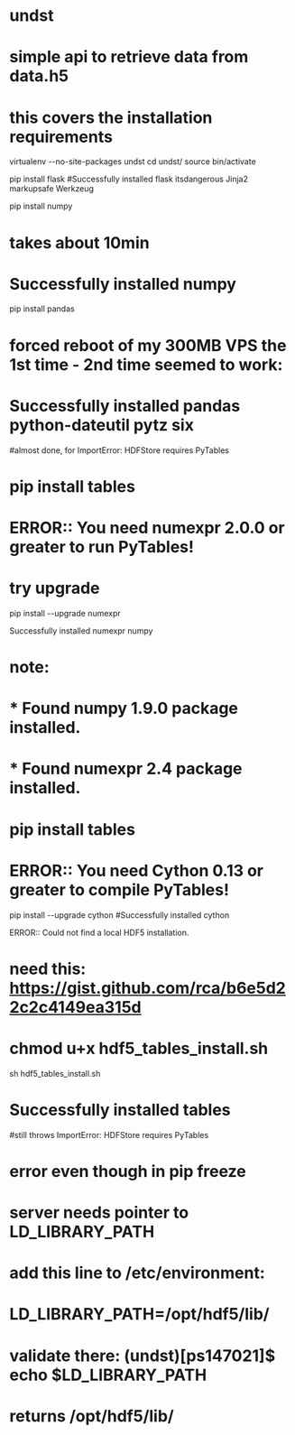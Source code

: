 undst
=====

# simple api to retrieve data from data.h5
# this covers the installation requirements

virtualenv --no-site-packages undst
cd undst/
source bin/activate

pip install flask
#Successfully installed flask itsdangerous Jinja2 markupsafe Werkzeug

pip install numpy
# takes about 10min
# Successfully installed numpy

pip install pandas
# forced reboot of my 300MB VPS the 1st time - 2nd time seemed to work:
# Successfully installed pandas python-dateutil pytz six

#almost done, for ImportError: HDFStore requires PyTables
# pip install tables
# ERROR:: You need numexpr 2.0.0 or greater to run PyTables!

# try upgrade
pip install --upgrade numexpr

Successfully installed numexpr numpy
# note:
# * Found numpy 1.9.0 package installed.
# * Found numexpr 2.4 package installed.

# pip install tables
# ERROR:: You need Cython 0.13 or greater to compile PyTables!
pip install --upgrade cython
#Successfully installed cython

ERROR:: Could not find a local HDF5 installation.

# need this:  https://gist.github.com/rca/b6e5d22c2c4149ea315d
# chmod u+x hdf5_tables_install.sh
sh hdf5_tables_install.sh
# Successfully installed tables

#still throws ImportError: HDFStore requires PyTables
#  error even though in pip freeze

# server needs pointer to LD_LIBRARY_PATH
# add this line to /etc/environment:
# LD_LIBRARY_PATH=/opt/hdf5/lib/
# validate there:  (undst)[ps147021]$ echo $LD_LIBRARY_PATH
# returns /opt/hdf5/lib/



